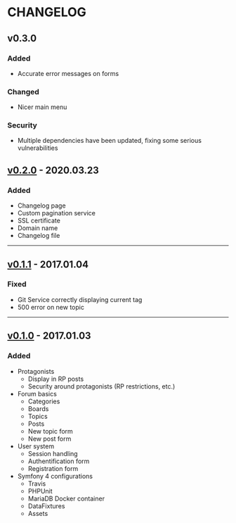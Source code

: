 # CHANGELOG

## v0.3.0

### Added
- Accurate error messages on forms

### Changed
- Nicer main menu

### Security
- Multiple dependencies have been updated, fixing some
serious vulnerabilities

## [v0.2.0](https://github.com/Adrien-H/Akisroc/releases/tag/v0.2.0) - 2020.03.23

### Added
- Changelog page
- Custom pagination service
- SSL certificate
- Domain name
- Changelog file

---

## [v0.1.1](https://github.com/Adrien-H/Akisroc/releases/tag/v0.1.1) - 2017.01.04

### Fixed
- Git Service correctly displaying current tag
- 500 error on new topic

----

## [v0.1.0](https://github.com/Adrien-H/Akisroc/releases/tag/v0.1.0) - 2017.01.03

### Added
- Protagonists
    - Display in RP posts
    - Security around protagonists (RP restrictions, etc.)
- Forum basics
    - Categories
    - Boards
    - Topics
    - Posts
    - New topic form
    - New post form
- User system
    - Session handling
    - Authentification form
    - Registration form
- Symfony 4 configurations
    - Travis
    - PHPUnit
    - MariaDB Docker container
    - DataFixtures
    - Assets